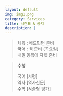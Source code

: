 ```yaml
---
layout: default
img: img1.png
category: Services
title: 시간표 & 공지
description: |
---
```

       
  > 체육 : 배드민턴 준비           
  > 국어 : 책 준비 (목요일)        
  > 내일 동복에 자켓 준비     

  > **수행**        
  >     
  > 국어 [서평]      
  > 역사 [역사신문]     
  > 수학 [서술형 평가]      